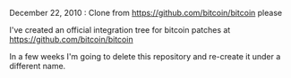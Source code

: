 December 22, 2010 : Clone from https://github.com/bitcoin/bitcoin please

I've created an official integration tree for bitcoin patches at https://github.com/bitcoin/bitcoin

In a few weeks I'm going to delete this repository and re-create it under a different name.
